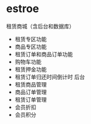 # estroe
租赁商城（含后台和数据库）
* 租赁专区功能
* 商品专区功能
* 租赁订单和商品订单功能
* 购物车功能
* 租赁押金功能
* 租赁订单归还时间倒计时
后台
* 租赁商品管理
* 商品订单管理
* 租赁订单管理
* 会员折扣
* 会员积分
